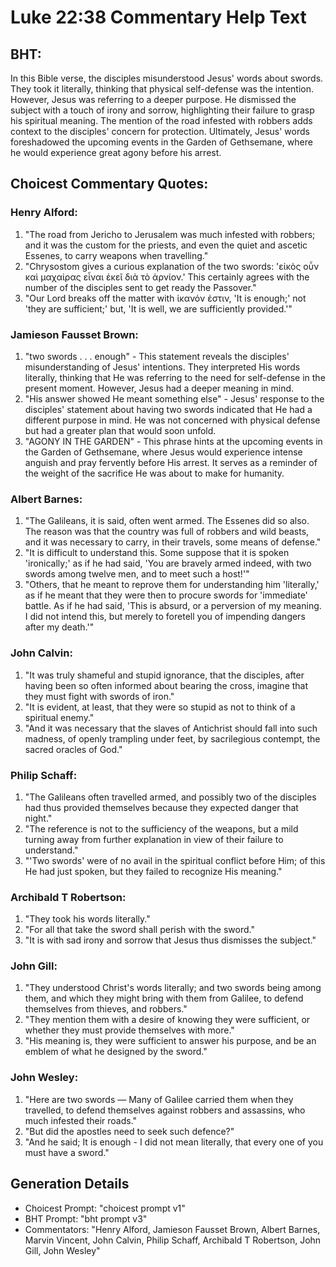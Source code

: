 # Luke 22:38 Commentary Help Text

## BHT:
In this Bible verse, the disciples misunderstood Jesus' words about swords. They took it literally, thinking that physical self-defense was the intention. However, Jesus was referring to a deeper purpose. He dismissed the subject with a touch of irony and sorrow, highlighting their failure to grasp his spiritual meaning. The mention of the road infested with robbers adds context to the disciples' concern for protection. Ultimately, Jesus' words foreshadowed the upcoming events in the Garden of Gethsemane, where he would experience great agony before his arrest.

## Choicest Commentary Quotes:
### Henry Alford:
1. "The road from Jericho to Jerusalem was much infested with robbers; and it was the custom for the priests, and even the quiet and ascetic Essenes, to carry weapons when travelling."
2. "Chrysostom gives a curious explanation of the two swords: 'εἰκὸς οὖν καὶ μαχαίρας εἶναι ἐκεῖ διὰ τὸ ἀρνίον.' This certainly agrees with the number of the disciples sent to get ready the Passover."
3. "Our Lord breaks off the matter with ἱκανόν ἐστιν, 'It is enough;' not 'they are sufficient;' but, 'It is well, we are sufficiently provided.'"

### Jamieson Fausset Brown:
1. "two swords . . . enough" - This statement reveals the disciples' misunderstanding of Jesus' intentions. They interpreted His words literally, thinking that He was referring to the need for self-defense in the present moment. However, Jesus had a deeper meaning in mind.
2. "His answer showed He meant something else" - Jesus' response to the disciples' statement about having two swords indicated that He had a different purpose in mind. He was not concerned with physical defense but had a greater plan that would soon unfold.
3. "AGONY IN THE GARDEN" - This phrase hints at the upcoming events in the Garden of Gethsemane, where Jesus would experience intense anguish and pray fervently before His arrest. It serves as a reminder of the weight of the sacrifice He was about to make for humanity.

### Albert Barnes:
1. "The Galileans, it is said, often went armed. The Essenes did so also. The reason was that the country was full of robbers and wild beasts, and it was necessary to carry, in their travels, some means of defense."
2. "It is difficult to understand this. Some suppose that it is spoken 'ironically;' as if he had said, 'You are bravely armed indeed, with two swords among twelve men, and to meet such a host!'"
3. "Others, that he meant to reprove them for understanding him 'literally,' as if he meant that they were then to procure swords for 'immediate' battle. As if he had said, 'This is absurd, or a perversion of my meaning. I did not intend this, but merely to foretell you of impending dangers after my death.'"

### John Calvin:
1. "It was truly shameful and stupid ignorance, that the disciples, after having been so often informed about bearing the cross, imagine that they must fight with swords of iron."
2. "It is evident, at least, that they were so stupid as not to think of a spiritual enemy."
3. "And it was necessary that the slaves of Antichrist should fall into such madness, of openly trampling under feet, by sacrilegious contempt, the sacred oracles of God."

### Philip Schaff:
1. "The Galileans often travelled armed, and possibly two of the disciples had thus provided themselves because they expected danger that night."
2. "The reference is not to the sufficiency of the weapons, but a mild turning away from further explanation in view of their failure to understand."
3. "'Two swords' were of no avail in the spiritual conflict before Him; of this He had just spoken, but they failed to recognize His meaning."

### Archibald T Robertson:
1. "They took his words literally." 
2. "For all that take the sword shall perish with the sword." 
3. "It is with sad irony and sorrow that Jesus thus dismisses the subject."

### John Gill:
1. "They understood Christ's words literally; and two swords being among them, and which they might bring with them from Galilee, to defend themselves from thieves, and robbers."
2. "They mention them with a desire of knowing they were sufficient, or whether they must provide themselves with more."
3. "His meaning is, they were sufficient to answer his purpose, and be an emblem of what he designed by the sword."

### John Wesley:
1. "Here are two swords — Many of Galilee carried them when they travelled, to defend themselves against robbers and assassins, who much infested their roads."
2. "But did the apostles need to seek such defence?"
3. "And he said; It is enough - I did not mean literally, that every one of you must have a sword."


## Generation Details
- Choicest Prompt: "choicest prompt v1"
- BHT Prompt: "bht prompt v3"
- Commentators: "Henry Alford, Jamieson Fausset Brown, Albert Barnes, Marvin Vincent, John Calvin, Philip Schaff, Archibald T Robertson, John Gill, John Wesley"
